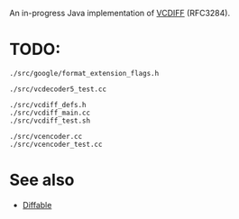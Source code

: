 An in-progress Java implementation of [VCDIFF](https://github.com/google/open-vcdiff) (RFC3284).

# TODO:
```
./src/google/format_extension_flags.h

./src/vcdecoder5_test.cc

./src/vcdiff_defs.h
./src/vcdiff_main.cc
./src/vcdiff_test.sh

./src/vcencoder.cc
./src/vcencoder_test.cc
```

# See also
* [Diffable](https://web.archive.org/web/20120301201412/http://code.google.com/p/diffable/)

